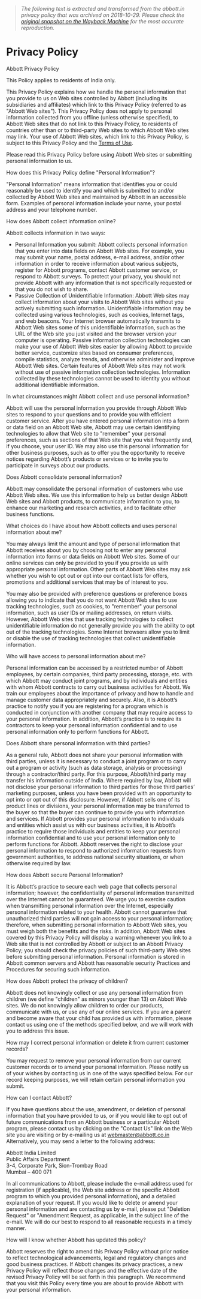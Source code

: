> *The following text is extracted and transformed from the abbott.in privacy policy that was archived on 2018-10-29. Please check the [original snapshot on the Wayback Machine](https://web.archive.org/web/20181029065903id_/http%3A//www.abbott.in/privacy-policy.html) for the most accurate reproduction.*

# Privacy Policy

Abbott Privacy Policy

This Policy applies to residents of India only.

This Privacy Policy explains how we handle the personal information that you provide to us on Web sites controlled by Abbott (including its subsidiaries and affiliates) which link to this Privacy Policy (referred to as "Abbott Web sites"). This Privacy Policy does not apply to personal information collected from you offline (unless otherwise specified), to Abbott Web sites that do not link to this Privacy Policy, to residents of countries other than or to third-party Web sites to which Abbott Web sites may link. Your use of Abbott Web sites, which link to this Privacy Policy, is subject to this Privacy Policy and the [Terms of Use](http://www.abbott.com/online-terms-and-conditions.html).

Please read this Privacy Policy before using Abbott Web sites or submitting personal information to us.

How does this Privacy Policy define "Personal Information"?

"Personal Information" means information that identifies you or could reasonably be used to identify you and which is submitted to and/or collected by Abbott Web sites and maintained by Abbott in an accessible form. Examples of personal information include your name, your postal address and your telephone number.

How does Abbott collect information online?

Abbott collects information in two ways:

  * Personal Information you submit: Abbott collects personal information that you enter into data fields on Abbott Web sites. For example, you may submit your name, postal address, e-mail address, and/or other information in order to receive information about various subjects, register for Abbott programs, contact Abbott customer service, or respond to Abbott surveys. To protect your privacy, you should not provide Abbott with any information that is not specifically requested or that you do not wish to share.
  * Passive Collection of Unidentifiable Information: Abbott Web sites may collect information about your visits to Abbott Web sites without you actively submitting such information. Unidentifiable information may be collected using various technologies, such as cookies, Internet tags, and web beacons. Your Internet browser automatically transmits to Abbott Web sites some of this unidentifiable information, such as the URL of the Web site you just visited and the browser version your computer is operating. Passive information collection technologies can make your use of Abbott Web sites easier by allowing Abbott to provide better service, customize sites based on consumer preferences, compile statistics, analyze trends, and otherwise administer and improve Abbott Web sites. Certain features of Abbott Web sites may not work without use of passive information collection technologies. Information collected by these technologies cannot be used to identity you without additional identifiable information.



In what circumstances might Abbott collect and use personal information?

Abbott will use the personal information you provide through Abbott Web sites to respond to your questions and to provide you with efficient customer service. After you have entered personal information into a form or data field on an Abbott Web site, Abbott may use certain identifying technologies to allow that Web site to "remember" your personal preferences, such as sections of that Web site that you visit frequently and, if you choose, your user ID. We may also use this personal information for other business purposes, such as to offer you the opportunity to receive notices regarding Abbott’s products or services or to invite you to participate in surveys about our products.

Does Abbott consolidate personal information?

Abbott may consolidate the personal information of customers who use Abbott Web sites. We use this information to help us better design Abbott Web sites and Abbott products, to communicate information to you, to enhance our marketing and research activities, and to facilitate other business functions.

What choices do I have about how Abbott collects and uses personal information about me?

You may always limit the amount and type of personal information that Abbott receives about you by choosing not to enter any personal information into forms or data fields on Abbott Web sites. Some of our online services can only be provided to you if you provide us with appropriate personal information. Other parts of Abbott Web sites may ask whether you wish to opt out or opt into our contact lists for offers, promotions and additional services that may be of interest to you.

You may also be provided with preference questions or preference boxes allowing you to indicate that you do not want Abbott Web sites to use tracking technologies, such as cookies, to "remember" your personal information, such as user IDs or mailing addresses, on return visits. However, Abbott Web sites that use tracking technologies to collect unidentifiable information do not generally provide you with the ability to opt out of the tracking technologies. Some Internet browsers allow you to limit or disable the use of tracking technologies that collect unidentifiable information.

Who will have access to personal information about me?

Personal information can be accessed by a restricted number of Abbott employees, by certain companies, third party processing, storage, etc. with which Abbott may conduct joint programs, and by individuals and entities with whom Abbott contracts to carry out business activities for Abbott. We train our employees about the importance of privacy and how to handle and manage customer data appropriately and securely. Also, it is Abbott’s practice to notify you if you are registering for a program which is conducted in conjunction with another company that may require access to your personal information. In addition, Abbott’s practice is to require its contractors to keep your personal information confidential and to use personal information only to perform functions for Abbott.

Does Abbott share personal information with third parties?

As a general rule, Abbott does not share your personal information with third parties, unless it is necessary to conduct a joint program or to carry out a program or activity (such as data storage, analysis or processing) through a contractor/third party. For this purpose, Abbott/third party may transfer his information outside of India. Where required by law, Abbott will not disclose your personal information to third parties for those third parties’ marketing purposes, unless you have been provided with an opportunity to opt into or opt out of this disclosure. However, if Abbott sells one of its product lines or divisions, your personal information may be transferred to the buyer so that the buyer can continue to provide you with information and services. If Abbott provides your personal information to individuals and entities which assist us with our business activities, it is Abbott’s practice to require those individuals and entities to keep your personal information confidential and to use your personal information only to perform functions for Abbott. Abbott reserves the right to disclose your personal information to respond to authorized information requests from government authorities, to address national security situations, or when otherwise required by law.

How does Abbott secure Personal Information?

It is Abbott’s practice to secure each web page that collects personal information; however, the confidentiality of personal information transmitted over the Internet cannot be guaranteed. We urge you to exercise caution when transmitting personal information over the Internet, especially personal information related to your health. Abbott cannot guarantee that unauthorized third parties will not gain access to your personal information; therefore, when submitting personal information to Abbott Web sites, you must weigh both the benefits and the risks. In addition, Abbott Web sites covered by this Privacy Policy will display a warning whenever you link to a Web site that is not controlled by Abbott or subject to an Abbott Privacy Policy; you should check the privacy policies of such third-party Web sites before submitting personal information. Personal information is stored in Abbott common servers and Abbott has reasonable security Practices and Procedures for securing such information.

How does Abbott protect the privacy of children?

Abbott does not knowingly collect or use any personal information from children (we define "children" as minors younger than 13) on Abbott Web sites. We do not knowingly allow children to order our products, communicate with us, or use any of our online services. If you are a parent and become aware that your child has provided us with information, please contact us using one of the methods specified below, and we will work with you to address this issue.

How may I correct personal information or delete it from current customer records?

You may request to remove your personal information from our current customer records or to amend your personal information. Please notify us of your wishes by contacting us in one of the ways specified below. For our record keeping purposes, we will retain certain personal information you submit.

How can I contact Abbott?

If you have questions about the use, amendment, or deletion of personal information that you have provided to us, or if you would like to opt out of future communications from an Abbott business or a particular Abbott program, please contact us by clicking on the "Contact Us" link on the Web site you are visiting or by e-mailing us at [webmaster@abbott.co.in](mailto:webmaster@abbott.co.in) Alternatively, you may send a letter to the following address:

Abbott India Limited  
Public Affairs Department  
3-4, Corporate Park, Sion-Trombay Road  
Mumbai – 400 071

In all communications to Abbott, please include the e–mail address used for registration (if applicable), the Web site address or the specific Abbott program to which you provided personal information), and a detailed explanation of your request. If you would like to delete or amend your personal information and are contacting us by e-mail, please put "Deletion Request" or "Amendment Request, as applicable, in the subject line of the e-mail. We will do our best to respond to all reasonable requests in a timely manner.

How will I know whether Abbott has updated this policy?

Abbott reserves the right to amend this Privacy Policy without prior notice to reflect technological advancements, legal and regulatory changes and good business practices. If Abbott changes its privacy practices, a new Privacy Policy will reflect those changes and the effective date of the revised Privacy Policy will be set forth in this paragraph. We recommend that you visit this Policy every time you are about to provide Abbott with your personal information.
